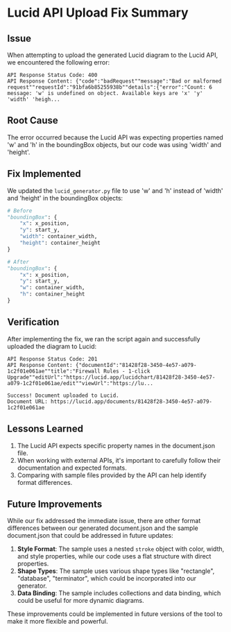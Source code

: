 # Lucid API Upload Fix Summary

## Issue
When attempting to upload the generated Lucid diagram to the Lucid API, we encountered the following error:

```
API Response Status Code: 400
API Response Content: {"code":"badRequest""message":"Bad or malformed request""requestId":"91bfa6b85255938b""details":{"error":"Count: 6 message: 'w' is undefined on object. Available keys are 'x' 'y' 'width' 'heigh...
```

## Root Cause
The error occurred because the Lucid API was expecting properties named 'w' and 'h' in the boundingBox objects, but our code was using 'width' and 'height'.

## Fix Implemented
We updated the `lucid_generator.py` file to use 'w' and 'h' instead of 'width' and 'height' in the boundingBox objects:

```python
# Before
"boundingBox": {
    "x": x_position,
    "y": start_y,
    "width": container_width,
    "height": container_height
}

# After
"boundingBox": {
    "x": x_position,
    "y": start_y,
    "w": container_width,
    "h": container_height
}
```

## Verification
After implementing the fix, we ran the script again and successfully uploaded the diagram to Lucid:

```
API Response Status Code: 201
API Response Content: {"documentId":"81428f28-3450-4e57-a079-1c2f01e061ae""title":"Firewall Rules - 1-click Upgrade""editUrl":"https://lucid.app/lucidchart/81428f28-3450-4e57-a079-1c2f01e061ae/edit""viewUrl":"https://lu...

Success! Document uploaded to Lucid.
Document URL: https://lucid.app/documents/81428f28-3450-4e57-a079-1c2f01e061ae
```

## Lessons Learned
1. The Lucid API expects specific property names in the document.json file.
2. When working with external APIs, it's important to carefully follow their documentation and expected formats.
3. Comparing with sample files provided by the API can help identify format differences.

## Future Improvements
While our fix addressed the immediate issue, there are other format differences between our generated document.json and the sample document.json that could be addressed in future updates:

1. **Style Format**: The sample uses a nested `stroke` object with color, width, and style properties, while our code uses a flat structure with direct properties.
2. **Shape Types**: The sample uses various shape types like "rectangle", "database", "terminator", which could be incorporated into our generator.
3. **Data Binding**: The sample includes collections and data binding, which could be useful for more dynamic diagrams.

These improvements could be implemented in future versions of the tool to make it more flexible and powerful.
